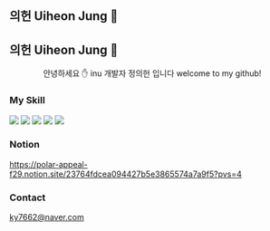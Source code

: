 
## 의헌 Uiheon Jung 🐋  
<h2>
  의헌 Uiheon Jung 🐋  
</h2>

<div align="center">
안녕하세요 ✋ inu 개발자 정의헌 입니다  
welcome to my github!  
</div>

### My Skill

<img src="https://img.shields.io/badge/java-007396?style=for-the-badge&logo=java&logoColor=white"> <img src="https://img.shields.io/badge/python-3776AB?style=for-the-badge&logo=python&logoColor=white"> <img src="https://img.shields.io/badge/mysql-4479A1?style=for-the-badge&logo=mysql&logoColor=white"> <img src="https://img.shields.io/badge/spring-6DB33F?style=for-the-badge&logo=spring&logoColor=white"> <img src="https://img.shields.io/badge/django-092E20?style=for-the-badge&logo=django&logoColor=white">
### Notion
https://polar-appeal-f29.notion.site/23764fdcea094427b5e3865574a7a9f5?pvs=4


### Contact
ky7662@naver.com
